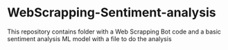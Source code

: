 # WebScrapping-Sentiment-analysis
This repository contains folder with a Web Scrapping Bot code and a basic sentiment analysis ML model with a file to do the analysis
